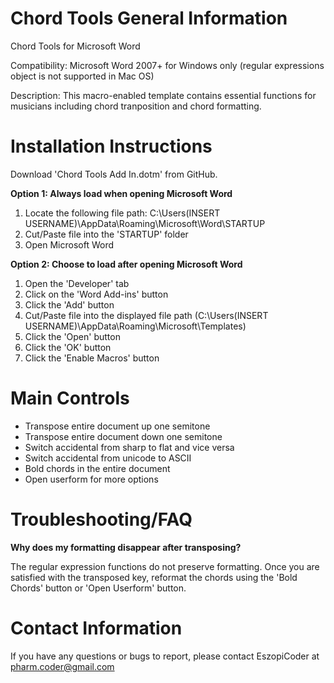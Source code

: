 # Chord Tools General Information
Chord Tools for Microsoft Word


Compatibility: Microsoft Word 2007+ for Windows only (regular expressions object is not supported in Mac OS)


Description: This macro-enabled template contains essential functions for musicians including chord tranposition and chord formatting.
# Installation Instructions
Download 'Chord Tools Add In.dotm' from GitHub.


**Option 1: Always load when opening Microsoft Word**
1. Locate the following file path: C:\Users\(INSERT USERNAME)\AppData\Roaming\Microsoft\Word\STARTUP
2. Cut/Paste file into the 'STARTUP' folder
3. Open Microsoft Word


**Option 2: Choose to load after opening Microsoft Word**
1. Open the 'Developer' tab
2. Click on the 'Word Add-ins' button
3. Click the 'Add' button
4. Cut/Paste file into the displayed file path (C:\Users\(INSERT USERNAME)\AppData\Roaming\Microsoft\Templates)
5. Click the 'Open' button
6. Click the 'OK' button
7. Click the 'Enable Macros' button
# Main Controls
- Transpose entire document up one semitone
- Transpose entire document down one semitone
- Switch accidental from sharp to flat and vice versa
- Switch accidental from unicode to ASCII
- Bold chords in the entire document
- Open userform for more options
# Troubleshooting/FAQ
**Why does my formatting disappear after transposing?**


The regular expression functions do not preserve formatting. Once you are satisfied with the transposed key, reformat the chords using the 'Bold Chords' button or 'Open Userform' button.


# Contact Information
If you have any questions or bugs to report, please contact EszopiCoder at pharm.coder@gmail.com
